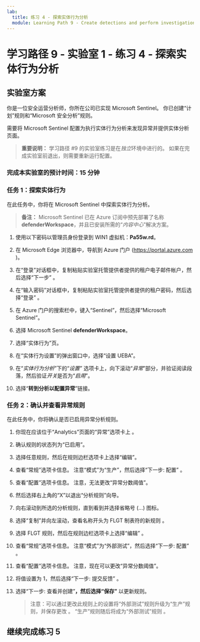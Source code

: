 ```yaml
---
lab:
  title: 练习 4 - 探索实体行为分析
  module: Learning Path 9 - Create detections and perform investigations using Microsoft Sentinel
---
```


# 学习路径 9 - 实验室 1 - 练习 4 - 探索实体行为分析

## 实验室方案

你是一位安全运营分析师，你所在公司已实现 Microsoft Sentinel。 你已创建“计划”规则和“Microsoft 安全分析”规则。

需要将 Microsoft Sentinel 配置为执行实体行为分析来发现异常并提供实体分析页面。

>**重要说明：** 学习路径 #9 的实验室练习是在*独立*环境中进行的。 如果在完成实验室前退出，则需要重新运行配置。

### 完成本实验室的预计时间：15 分钟

### 任务 1：探索实体行为

在此任务中，你将在 Microsoft Sentinel 中探索实体行为分析。

>**备注：** Microsoft Sentinel 已在 Azure 订阅中预先部署了名称 **defenderWorkspace**，并且已安装所需的“*内容中心*”解决方案。

1. 使用以下密码以管理员身份登录到 WIN1 虚拟机：**Pa55w.rd**。  

1. 在 Microsoft Edge 浏览器中，导航到 Azure 门户 (<https://portal.azure.com> )。

1. 在“登录”对话框中，复制粘贴实验室托管提供者提供的租户电子邮件帐户，然后选择“下一步”  。

1. 在“输入密码”对话框中，复制粘贴实验室托管提供者提供的租户密码，然后选择“登录”  。

1. 在 Azure 门户的搜索栏中，键入“Sentinel”，然后选择“Microsoft Sentinel”。

1. 选择 Microsoft Sentinel **defenderWorkspace**。

1. 选择“实体行为”页。

1. 在“实体行为设置”的弹出窗口中，选择“设置 UEBA”。

1. 在“*实体行为分析*”下的“*设置”* 选项卡上，向下滚动“*异常*”部分，并验证阅读段落，然后验证*开关*是否为“*启用*”。

1. 选择“**转到分析以配置异常**”链接。

### 任务 2：确认并查看异常规则

在此任务中，你将确认是否已启用异常分析规则。

1. 你现在应该位于“Analytics”页面的“异常”选项卡上 。

1. 确认规则的状态列为“已启用”。

1. 选择任意规则，然后在规则边栏选项卡上选择“编辑”。

1. 查看“常规”选项卡信息。 注意“模式”为“生产”，然后选择“下一步: 配置” 。

1. 查看“配置”选项卡信息。 注意，无法更改“异常分数阈值”。

1. 然后选择右上角的“X”以退出“分析规则”向导。

1. 向右滚动到所选的分析规则，直到看到并选择省略号 (...) 图标。

1. 选择“复制”并向左滚动，查看名称开头为 FLGT 制表符的新规则 。

1. 选择 FLGT 规则，然后在规则边栏选项卡上选择“编辑” 。

1. 查看“常规”选项卡信息。 注意“模式”为“外部测试”，然后选择“下一步: 配置” 。

1. 查看“配置”选项卡信息。 注意，现在可以更改“异常分数阈值”。

1. 将值设置为 1，然后选择“下一步: 提交反馈” 。

1. 选择“下一步: 查看并创建”****，然后选择“保存”**** 以更新规则。

    >注意：可以通过更改此规则上的设置将“外部测试”规则升级为“生产”规则，并保存更改  。 “生产”规则随后将成为“外部测试”规则 。

## 继续完成练习 5
